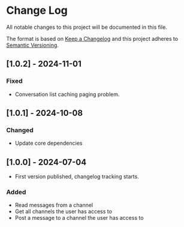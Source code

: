 # Change Log

All notable changes to this project will be documented in this file.

The format is based on [Keep a Changelog](https://keepachangelog.com/)
and this project adheres to [Semantic Versioning](https://semver.org/).

## [1.0.2] - 2024-11-01

### Fixed

- Conversation list caching paging problem.

## [1.0.1] - 2024-10-08

### Changed

- Update core dependencies

## [1.0.0] - 2024-07-04

- First version published, changelog tracking starts.

### Added

- Read messages from a channel
- Get all channels the user has access to
- Post a message to a channel the user has access to
